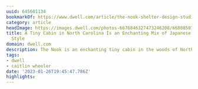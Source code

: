 ```yaml
---
uuid: 645601134
bookmarkOf: https://www.dwell.com/article/the-nook-shelter-design-studio-a50e75c6
category: article
headImage: https://images.dwell.com/photos-6676846327473246208/6680850722912505856-large/the-nook-exterior-features-shiplap-cypress-siding-a-reclaimed-oak-deck-and-an-entranceway-of-oak-blackened-in-the-traditional-japanese-method.jpg
title: A Tiny Cabin in North Carolina Is an Enchanting Mix of Japanese and Scandinavian
  Style
domain: dwell.com
description: The Nook is an enchanting tiny cabin in the woods of North Carolina.
tags:
- dwell
- caitlin wheeler
date: '2023-01-26T19:45:47.786Z'
highlights:
---
```



